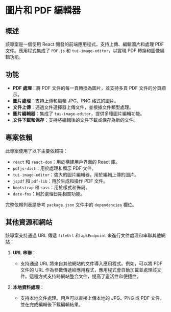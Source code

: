 # 圖片和 PDF 編輯器

## 概述

該專案是一個使用 React 開發的前端應用程式，支持上傳、編輯圖片和處理 PDF 文件。應用程式集成了 `PDF.js` 和 `tui-image-editor`，以實現 PDF 轉換和圖像編輯功能。

## 功能

- **PDF 處理**：將 PDF 文件的每一頁轉換為圖片，並支持多頁 PDF 文件的分頁顯示。
- **圖片處理**：支持上傳和編輯 JPG、PNG 格式的圖片。
- **文件上傳**：通過文件選擇器上傳文件，並根據文件類型處理。
- **圖片編輯器**：集成了 `tui-image-editor`，提供多種圖片編輯功能。
- **文件下載和保存**：支持將編輯後的文件下載或保存為新的文件。

## 專案依賴

此專案使用了以下主要依賴項：

- `react` 和 `react-dom`：用於構建用戶界面的 React 庫。
- `pdfjs-dist`：用於處理和顯示 PDF 文件。
- `tui-image-editor`：強大的圖片編輯器，用於編輯上傳的圖片。
- `jspdf` 和 `pdf-lib`：用於生成和操作 PDF 文件。
- `bootstrap` 和 `sass`：用於樣式和佈局。
- `date-fns`：用於處理日期相關功能。

完整依賴列表請參考 `package.json` 文件中的 `dependencies` 欄位。

## 其他資源和網站

該專案支持通過 URL 傳遞 `fileUrl` 和 `apiEndpoint` 來進行文件處理和串聯其他網站：

1. **URL 串聯**：

   - 支持通過 URL 將來自其他網站的文件導入應用程式。例如，可以將 PDF 文件的 URL 作為參數傳遞給應用程式，應用程式會自動加載並處理該文件。這種方式支持跨網站整合文件，提高了靈活性和便捷性。

2. **本地資料處理**：
   - 支持本地文件處理。用戶可以直接上傳本地的 JPG、PNG 或 PDF 文件，並在完成編輯後下載編輯結果。
